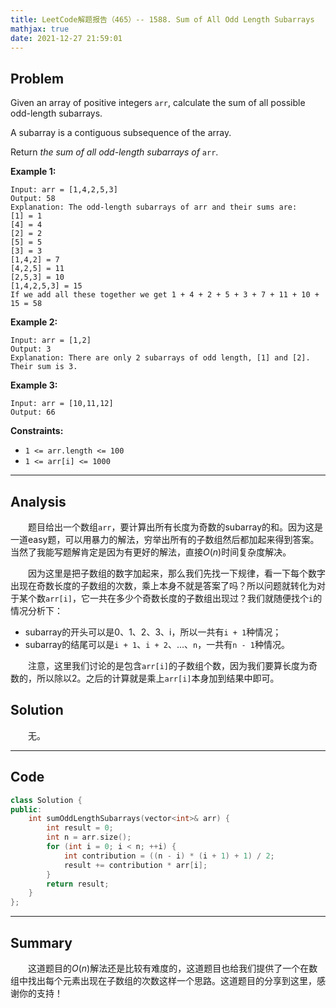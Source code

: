 ```yaml
---
title: LeetCode解题报告（465）-- 1588. Sum of All Odd Length Subarrays
mathjax: true
date: 2021-12-27 21:59:01
---
```


## Problem

Given an array of positive integers `arr`, calculate the sum of all possible odd-length subarrays.

A subarray is a contiguous subsequence of the array.

Return *the sum of all odd-length subarrays of* `arr`.

<!-- more -->

**Example 1:**

```
Input: arr = [1,4,2,5,3]
Output: 58
Explanation: The odd-length subarrays of arr and their sums are:
[1] = 1
[4] = 4
[2] = 2
[5] = 5
[3] = 3
[1,4,2] = 7
[4,2,5] = 11
[2,5,3] = 10
[1,4,2,5,3] = 15
If we add all these together we get 1 + 4 + 2 + 5 + 3 + 7 + 11 + 10 + 15 = 58
```

**Example 2:**

```
Input: arr = [1,2]
Output: 3
Explanation: There are only 2 subarrays of odd length, [1] and [2]. Their sum is 3.
```

**Example 3:**

```
Input: arr = [10,11,12]
Output: 66
```



**Constraints:**

- `1 <= arr.length <= 100`
- `1 <= arr[i] <= 1000`

---

## Analysis

&emsp;&emsp;题目给出一个数组`arr`，要计算出所有长度为奇数的subarray的和。因为这是一道easy题，可以用暴力的解法，穷举出所有的子数组然后都加起来得到答案。当然了我能写题解肯定是因为有更好的解法，直接$O(n)$时间复杂度解决。

&emsp;&emsp;因为这里是把子数组的数字加起来，那么我们先找一下规律，看一下每个数字出现在奇数长度的子数组的次数，乘上本身不就是答案了吗？所以问题就转化为对于某个数`arr[i]`，它一共在多少个奇数长度的子数组出现过？我们就随便找个`i`的情况分析下：

+ subarray的开头可以是0、1、2、3、i，所以一共有`i + 1`种情况；
+ subarray的结尾可以是`i + 1`、`i + 2`、...、`n`，一共有`n - 1`种情况。

&emsp;&emsp;注意，这里我们讨论的是包含`arr[i]`的子数组个数，因为我们要算长度为奇数的，所以除以2。之后的计算就是乘上`arr[i]`本身加到结果中即可。

## Solution

&emsp;&emsp;无。

------

## Code

```c++
class Solution {
public:
    int sumOddLengthSubarrays(vector<int>& arr) {
        int result = 0;
        int n = arr.size();
        for (int i = 0; i < n; ++i) {
            int contribution = ((n - i) * (i + 1) + 1) / 2;
            result += contribution * arr[i];
        }
        return result;
    }
};
```

------

## Summary

&emsp;&emsp;这道题目的$O(n)$解法还是比较有难度的，这道题目也给我们提供了一个在数组中找出每个元素出现在子数组的次数这样一个思路。这道题目的分享到这里，感谢你的支持！

